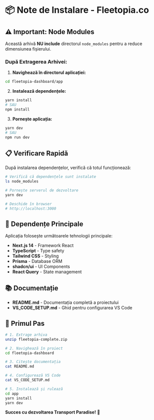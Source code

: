 # 📦 Note de Instalare - Fleetopia.co

## ⚠️ Important: Node Modules

Această arhivă **NU include** directorul `node_modules` pentru a reduce dimensiunea fișierului. 

### După Extragerea Arhivei:

1. **Navighează în directorul aplicației:**
```bash
cd fleetopia-dashboard/app
```

2. **Instalează dependențele:**
```bash
yarn install
# SAU
npm install
```

3. **Pornește aplicația:**
```bash
yarn dev
# SAU
npm run dev
```

## 📋 Verificare Rapidă

După instalarea dependențelor, verifică că totul funcționează:

```bash
# Verifică că dependențele sunt instalate
ls node_modules

# Pornește serverul de dezvoltare
yarn dev

# Deschide în browser
# http://localhost:3000
```

## 🔧 Dependențe Principale

Aplicația folosește următoarele tehnologii principale:
- **Next.js 14** - Framework React
- **TypeScript** - Type safety
- **Tailwind CSS** - Styling
- **Prisma** - Database ORM
- **shadcn/ui** - UI Components
- **React Query** - State management

## 📚 Documentație

- **README.md** - Documentația completă a proiectului
- **VS_CODE_SETUP.md** - Ghid pentru configurarea VS Code

## 🚀 Primul Pas

```bash
# 1. Extrage arhiva
unzip fleetopia-complete.zip

# 2. Navighează în proiect
cd fleetopia-dashboard

# 3. Citește documentația
cat README.md

# 4. Configurează VS Code
cat VS_CODE_SETUP.md

# 5. Instalează și rulează
cd app
yarn install
yarn dev
```

**Succes cu dezvoltarea Transport Paradise!** 🌟